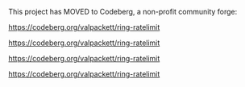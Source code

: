 This project has MOVED to Codeberg, a non-profit community forge:

https://codeberg.org/valpackett/ring-ratelimit

https://codeberg.org/valpackett/ring-ratelimit

https://codeberg.org/valpackett/ring-ratelimit

https://codeberg.org/valpackett/ring-ratelimit
